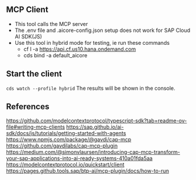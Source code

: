 ## MCP Client

- This tool calls the MCP server
- The .env file and .aicore-config.json setup does not work for SAP Cloud AI SDK(JS)
- Use this tool in hybrid mode for testing, ie run these commands
  - cf l -a https://api.cf.us10.hana.ondemand.com
  - cds bind -a default_aicore

## Start the client
`cds watch --profile hybrid`
The results will be shown in the console.

## References

https://github.com/modelcontextprotocol/typescript-sdk?tab=readme-ov-file#writing-mcp-clients
https://sap.github.io/ai-sdk/docs/js/tutorials/getting-started-with-agents
https://www.npmjs.com/package/@gavdi/cap-mcp
https://github.com/gavdilabs/cap-mcp-plugin
https://medium.com/@simonvlaursen/introducing-cap-mcp-transform-your-sap-applications-into-ai-ready-systems-410a01fda5aa
https://modelcontextprotocol.io/quickstart/client
https://pages.github.tools.sap/btp-ai/mcp-plugin/docs/how-to-run